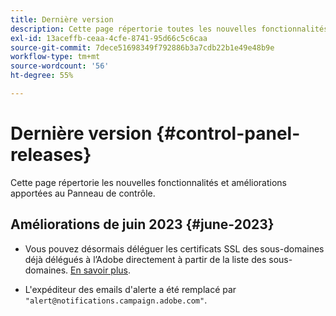 ```yaml
---
title: Dernière version
description: Cette page répertorie toutes les nouvelles fonctionnalités et améliorations apportées au Panneau de contrôle.
exl-id: 13aceffb-ceaa-4cfe-8741-95d66c5c6caa
source-git-commit: 7dece51698349f792886b3a7cdb22b1e49e48b9e
workflow-type: tm+mt
source-wordcount: '56'
ht-degree: 55%

---
```


# Dernière version {#control-panel-releases}

Cette page répertorie les nouvelles fonctionnalités et améliorations apportées au Panneau de contrôle.

## Améliorations de juin 2023 {#june-2023}

* Vous pouvez désormais déléguer les certificats SSL des sous-domaines déjà délégués à l’Adobe directement à partir de la liste des sous-domaines. [En savoir plus](../subdomains-certificates/using/delegate-ssl.md).

* L&#39;expéditeur des emails d&#39;alerte a été remplacé par `"alert@notifications.campaign.adobe.com"`.
